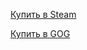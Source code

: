 [Купить в Steam](https://store.steampowered.com/app/667720/Red_Faction_Guerrilla_ReMarstered/)

[Купить в GOG](https://www.gog.com/game/red_faction_guerrilla_remarstered)